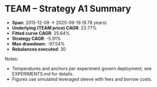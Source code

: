 # TEAM – Strategy A1 Summary

- **Span**: 2015-12-09 → 2025-09-19 (9.78 years)
- **Underlying (TEAM price) CAGR**: 23.77%
- **Fitted curve CAGR**: 25.64%
- **Strategy CAGR**: -5.91%
- **Max drawdown**: -97.54%
- **Rebalances executed**: 30

Notes:

- Temperatures and anchors per experiment govern deployment; see EXPERIMENTS.md for details.
- Figures use simulated leveraged sleeve with fees and borrow costs.
